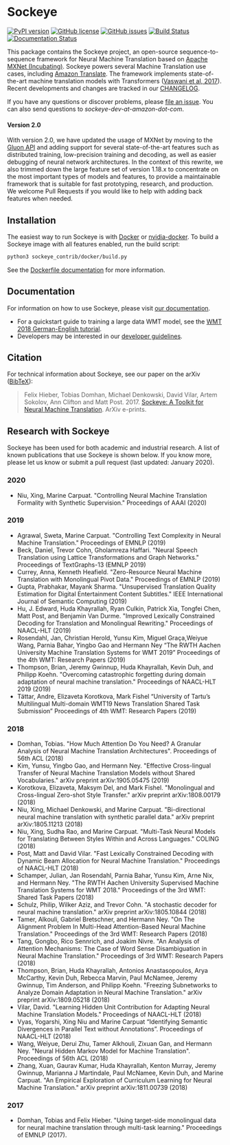 # Sockeye

[![PyPI version](https://badge.fury.io/py/sockeye.svg)](https://badge.fury.io/py/sockeye)
[![GitHub license](https://img.shields.io/github/license/awslabs/sockeye.svg)](https://github.com/awslabs/sockeye/blob/master/LICENSE)
[![GitHub issues](https://img.shields.io/github/issues/awslabs/sockeye.svg)](https://github.com/awslabs/sockeye/issues)
[![Build Status](https://travis-ci.org/awslabs/sockeye.svg?branch=master)](https://travis-ci.org/awslabs/sockeye)
[![Documentation Status](https://readthedocs.org/projects/sockeye/badge/?version=latest)](http://sockeye.readthedocs.io/en/latest/?badge=latest)

This package contains the Sockeye project, an open-source sequence-to-sequence framework for Neural Machine Translation based on [Apache MXNet (Incubating)](http://mxnet.incubator.apache.org/). Sockeye powers several Machine Translation use cases, including [Amazon Translate](https://aws.amazon.com/translate/). The framework implements state-of-the-art machine translation models with Transformers ([Vaswani et al, 2017](https://arxiv.org/abs/1706.03762)). Recent developments and changes are tracked in our [CHANGELOG](https://github.com/awslabs/sockeye/blob/master/CHANGELOG.md).

If you have any questions or discover problems, please [file an issue](https://github.com/awslabs/sockeye/issues/new). You can also send questions to *sockeye-dev-at-amazon-dot-com*.

#### Version 2.0

With version 2.0, we have updated the usage of MXNet by moving to the [Gluon API](https://mxnet.incubator.apache.org/api/python/docs/api/gluon/index.html) and adding support for several state-of-the-art features such as distributed training, low-precision training and decoding, as well as easier debugging of neural network architectures.
In the context of this rewrite, we also trimmed down the large feature set of version 1.18.x to concentrate on the most important types of models and features, to provide a maintainable framework that is suitable for fast prototyping, research, and production.
We welcome Pull Requests if you would like to help with adding back features when needed.

## Installation

The easiest way to run Sockeye is with [Docker](https://www.docker.com) or [nvidia-docker](https://github.com/NVIDIA/nvidia-docker).
To build a Sockeye image with all features enabled, run the build script:

```bash
python3 sockeye_contrib/docker/build.py
```

See the [Dockerfile documentation](sockeye_contrib/docker) for more information.

## Documentation

For information on how to use Sockeye, please visit [our documentation](https://awslabs.github.io/sockeye/).

- For a quickstart guide to training a large data WMT model, see the [WMT 2018 German-English tutorial](https://awslabs.github.io/sockeye/tutorials/wmt_large.html).
- Developers may be interested in our [developer guidelines](https://awslabs.github.io/sockeye/development.html).

## Citation

For technical information about Sockeye, see our paper on the arXiv ([BibTeX](sockeye.bib)):

> Felix Hieber, Tobias Domhan, Michael Denkowski, David Vilar, Artem Sokolov, Ann Clifton and Matt Post. 2017.
> [Sockeye: A Toolkit for Neural Machine Translation](https://arxiv.org/abs/1712.05690). ArXiv e-prints.

## Research with Sockeye

Sockeye has been used for both academic and industrial research. A list of known publications that use Sockeye is shown below.
If you know more, please let us know or submit a pull request (last updated: January 2020).

### 2020

* Niu, Xing, Marine Carpuat. "Controlling Neural Machine Translation Formality with Synthetic Supervision." Proceedings of AAAI (2020)

### 2019

* Agrawal, Sweta, Marine Carpuat. "Controlling Text Complexity in Neural Machine Translation." Proceedings of EMNLP (2019)
* Beck, Daniel, Trevor Cohn, Gholamreza Haffari. "Neural Speech Translation using Lattice Transformations and Graph Networks." Proceedings of TextGraphs-13 (EMNLP 2019)
* Currey, Anna, Kenneth Heafield. "Zero-Resource Neural Machine Translation with Monolingual Pivot Data." Proceedings of EMNLP (2019)
* Gupta, Prabhakar, Mayank Sharma. "Unsupervised Translation Quality Estimation for Digital Entertainment Content Subtitles." IEEE International Journal of Semantic Computing (2019)
* Hu, J. Edward, Huda Khayrallah, Ryan Culkin, Patrick Xia, Tongfei Chen, Matt Post, and Benjamin Van Durme. "Improved Lexically Constrained Decoding for Translation and Monolingual Rewriting." Proceedings of NAACL-HLT (2019)
* Rosendahl, Jan, Christian Herold, Yunsu Kim, Miguel Graça,Weiyue Wang, Parnia Bahar, Yingbo Gao and Hermann Ney “The RWTH Aachen University Machine Translation Systems for WMT 2019” Proceedings of the 4th WMT: Research Papers (2019)
* Thompson, Brian, Jeremy Gwinnup, Huda Khayrallah, Kevin Duh, and Philipp Koehn. "Overcoming catastrophic forgetting during domain adaptation of neural machine translation." Proceedings of NAACL-HLT 2019 (2019)
* Tättar, Andre, Elizaveta Korotkova, Mark Fishel “University of Tartu’s Multilingual Multi-domain WMT19 News Translation Shared Task Submission” Proceedings of 4th WMT: Research Papers (2019)

### 2018

* Domhan, Tobias. "How Much Attention Do You Need? A Granular Analysis of Neural Machine Translation Architectures". Proceedings of 56th ACL (2018)
* Kim, Yunsu, Yingbo Gao, and Hermann Ney. "Effective Cross-lingual Transfer of Neural Machine Translation Models without Shared Vocabularies." arXiv preprint arXiv:1905.05475 (2019)
* Korotkova, Elizaveta, Maksym Del, and Mark Fishel. "Monolingual and Cross-lingual Zero-shot Style Transfer." arXiv preprint arXiv:1808.00179 (2018)
* Niu, Xing, Michael Denkowski, and Marine Carpuat. "Bi-directional neural machine translation with synthetic parallel data." arXiv preprint arXiv:1805.11213 (2018)
* Niu, Xing, Sudha Rao, and Marine Carpuat. "Multi-Task Neural Models for Translating Between Styles Within and Across Languages." COLING (2018)
* Post, Matt and David Vilar. "Fast Lexically Constrained Decoding with Dynamic Beam Allocation for Neural Machine Translation." Proceedings of NAACL-HLT (2018)
* Schamper, Julian, Jan Rosendahl, Parnia Bahar, Yunsu Kim, Arne Nix, and Hermann Ney. "The RWTH Aachen University Supervised Machine Translation Systems for WMT 2018." Proceedings of the 3rd WMT: Shared Task Papers (2018)
* Schulz, Philip, Wilker Aziz, and Trevor Cohn. "A stochastic decoder for neural machine translation." arXiv preprint arXiv:1805.10844 (2018)
* Tamer, Alkouli, Gabriel Bretschner, and Hermann Ney. "On The Alignment Problem In Multi-Head Attention-Based Neural Machine Translation." Proceedings of the 3rd WMT: Research Papers (2018)
* Tang, Gongbo, Rico Sennrich, and Joakim Nivre. "An Analysis of Attention Mechanisms: The Case of Word Sense Disambiguation in Neural Machine Translation." Proceedings of 3rd WMT: Research Papers (2018)
* Thompson, Brian, Huda Khayrallah, Antonios Anastasopoulos, Arya McCarthy, Kevin Duh, Rebecca Marvin, Paul McNamee, Jeremy Gwinnup, Tim Anderson, and Philipp Koehn. "Freezing Subnetworks to Analyze Domain Adaptation in Neural Machine Translation." arXiv preprint arXiv:1809.05218 (2018)
* Vilar, David. "Learning Hidden Unit Contribution for Adapting Neural Machine Translation Models." Proceedings of NAACL-HLT (2018)
* Vyas, Yogarshi, Xing Niu and Marine Carpuat “Identifying Semantic Divergences in Parallel Text without Annotations”. Proceedings of NAACL-HLT (2018)
* Wang, Weiyue, Derui Zhu, Tamer Alkhouli, Zixuan Gan, and Hermann Ney. "Neural Hidden Markov Model for Machine Translation". Proceedings of 56th ACL (2018)
* Zhang, Xuan, Gaurav Kumar, Huda Khayrallah, Kenton Murray, Jeremy Gwinnup, Marianna J Martindale, Paul McNamee, Kevin Duh, and Marine Carpuat. "An Empirical Exploration of Curriculum Learning for Neural Machine Translation." arXiv preprint arXiv:1811.00739 (2018)

### 2017

* Domhan, Tobias and Felix Hieber. "Using target-side monolingual data for neural machine translation through multi-task learning." Proceedings of EMNLP (2017).
